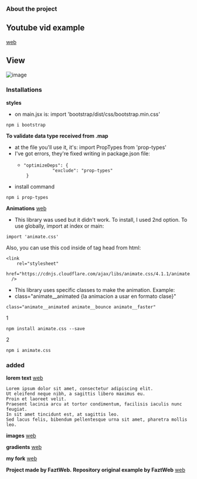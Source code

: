 ### About the project

## Youtube vid example
[web](https://www.youtube.com/watch?v=1_DXtP0XyDw)

## View
![image](https://user-images.githubusercontent.com/93058053/232256477-02238e54-699f-4dc4-bf11-269c90bdc4c8.png)


### Installations

**styles**
- on main.jsx is: import 'bootstrap/dist/css/bootstrap.min.css'
```
npm i bootstrap
```
**To validate data type received from .map**
- at the file you'll use it, it's: import PropTypes from 'prop-types'
- I've got errors, they're fixed writing in package.json file: 
  - ```    
    "optimizeDeps": {
               "exclude": "prop-types"
     }
    ```
- install command
```
npm i prop-types
```
**Animations**  [web](https://animate.style/)
- This library was used but it didn't work. To install, I used 2nd option. To use globally, import at index or main:
```
import 'animate.css'
```
Also, you can use this cod inside of tag head from html: 
```
<link
    rel="stylesheet"
    href="https://cdnjs.cloudflare.com/ajax/libs/animate.css/4.1.1/animate.min.css"
  />
  ```
- This library uses specific classes to make the animation. Example: 
- class="animate__animated {la animacion a usar en formato clase}"
```
class="animate__animated animate__bounce animate__faster"
```


1
```
npm install animate.css --save
```
2
```
npm i animate.css 
```


### added
**lorem text**
[web](https://es.lipsum.com/feed/html)
```
Lorem ipsum dolor sit amet, consectetur adipiscing elit. 
Ut eleifend neque nibh, a sagittis libero maximus eu. 
Proin et laoreet velit. 
Praesent lacinia arcu at tortor condimentum, facilisis iaculis nunc feugiat.
In sit amet tincidunt est, at sagittis leo. 
Sed lacus felis, bibendum pellentesque urna sit amet, pharetra mollis leo. 
```

**images**
[web](https://github.com/FaztWeb/react-cards-bootstrap/tree/main/src/assets)

**gradients**
[web](https://cssgradient.io/)

**my fork**
[web](https://github.com/karilunius/react-cards-bootstrap)

**Project made by FaztWeb.**
**Repository original example by FaztWeb**
[web](https://github.com/FaztWeb/react-cards-bootstrap)
